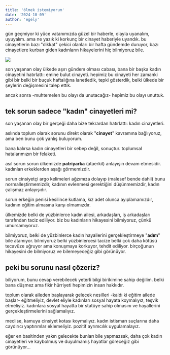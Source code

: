 ```yaml
---
title: 'ölmek istemiyorum'
date: '2024-10-09'
author: 'egely'
---
```


gün geçmiyor ki yüce vatanımızda güzel bir haberle, olayla uyanalım, uyuyalım. ama ne yazık ki korkunç bir cinayet haberiyle uyandık.
bu cinayetlerin bazı "dikkat" çekici olanları bir hafta gündemde duruyor, bazı cinayetlere kurban giden kadınların hikayelerini hiç bilmiyoruz bile.

![](https://ankahaber.net/public/upload/Haber/199298/199298.jpeg)

son yaşanan olay ülkede aşırı gündem olması cabası, bana bir başka kadın cinayetini hatırlattı: emine bulut cinayeti.
hepimiz bu cinayeti her zamanki gibi bir belki bir buçuk haftalığına lanetledik, tepki gösterdik, 
belki ülkede bir şeylerin değişmesini talep ettik.

ancak sonra -muhtemelen bu olayı da unutacağız- hepimiz bu olayı unuttuk.

## tek sorun sadece "kadın" cinayetleri mi?
son yaşanan olay bir gerçeği daha bize tekrardan hatırlattı: kadın cinayetleri.

aslında toplum olarak sorunu direkt olarak "**cinayet**" kavramına bağlıyoruz, ama ben bunu çok yanlış buluyorum.

bana kalırsa kadın cinayetleri bir sebep değil, sonuçtur. toplumsal hatalarımızın bir felaketi.

asıl sorun sorun ülkemizde **patriyarka** (ataerkil) anlayışın devam etmesidir. kadınları erkeklerden aşağı görmemizdir.

sorun cinsiyetçi argo kelimeleri ağzımıza dolayıp (malesef bende dahil) bunu normalleştirmemizdir, kadının evlenmesi gerektiğini düşünmemizdir, kadın çalışmaz anlayışıdır.

sorun erkeğin penisi kesilince kutlama, kız adet olunca ayıplamamızdır, kadının eğitim almasına karşı olmamızdır. 

ülkemizde belki de yüzbinlerce kadın ailesi, arkadaşları, iş arkadaşları tarafından taciz ediliyor. biz bu kadınların hikayesini bilmiyoruz, çünkü umursamıyoruz.

bilmiyoruz, belki de yüzbinlerce kadın hayallerini gerçekleştirmeye "**adım**" bile atamıyor. bilmiyoruz belki yüzbinlercesi tacize belki çok daha kötüsü tecavüze uğruyor ama konuşmaya korkuyor, tehdit ediliyor. birçoğunun hikayesini de bilmiyoruz ve bilemeyeceğiz gibi görünüyor.

## peki bu sorunu nasıl çözeriz?
biliyorum, bunu cevap verebilecek yeterli bilgi birikimine sahip değilim. belki bana düşmez ama fikir hürriyeti hepimizin insan hakkıdır.

toplum olarak aileden başlayarak gelecek nesilleri -kaldı ki eğitim ailede başlar- eğitmeliyiz, devlet eliyle kadınları sosyal hayata koymalıyız, teşvik etmeliyiz. kadınlara sosyal hayatta bir statüye sahip olmasını ve hayallerini gerçekleştirmelerini sağlamalıyız.

meclise, kamuya cinsiyet kotası koymalıyız. kadın istismarı suçlarına daha caydırıcı yaptırımlar eklemeliyiz. pozitif ayrımcılık uygulamalayız.

eğer en basitinden yakın gelecekte bunları bile yapmazsak, daha çok kadın cinayetleri ve kaybolmuş ve duyulmamış hayatlar göreceğiz gibi görünüyor...  